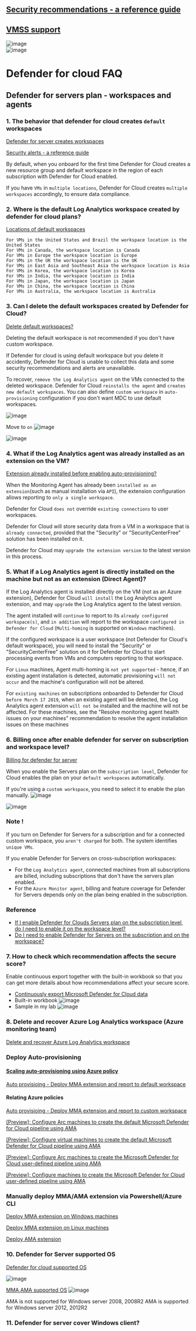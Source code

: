 ## [Security recommendations - a reference guide](https://learn.microsoft.com/en-us/azure/defender-for-cloud/recommendations-reference)
## [VMSS support](https://learn.microsoft.com/en-us/azure/defender-for-cloud/support-matrix-defender-for-servers#supported-features-for-virtual-machines-and-servers)
![image](https://user-images.githubusercontent.com/96930989/236124943-a5ded4a7-33b1-4d51-8d69-71b999262c9b.png) <br>
![image](https://user-images.githubusercontent.com/96930989/236125002-1e61c91d-efb8-42cb-9826-ea7c89e75d53.png)

# Defender for cloud FAQ
## Defender for servers plan - workspaces and agents
### 1. The behavior that defender for cloud creates `default` workspaces
[Defender for server creates workspaces](https://learn.microsoft.com/en-us/azure/defender-for-cloud/plan-defender-for-servers-data-workspace#default-workspace)

[Security alerts - a reference guide](https://learn.microsoft.com/en-us/azure/defender-for-cloud/alerts-reference#alerts-dns)

By default, when you onboard for the first time Defender for Cloud creates a new resource group and default workspace in the region of each subscription with Defender for Cloud enabled.

If you have `VMs` in `multiple locations`, Defender for Cloud creates `multiple workspaces` accordingly, to ensure data compliance.

### 2. Where is the default Log Analytics workspace created by defender for cloud plans?
[Locations of default workspaces](https://learn.microsoft.com/en-us/azure/defender-for-cloud/faq-data-collection-agents#where-is-the-default-log-analytics-workspace-created-)
```
For VMs in the United States and Brazil the workspace location is the United States
For VMs in Canada, the workspace location is Canada
For VMs in Europe the workspace location is Europe
For VMs in the UK the workspace location is the UK
For VMs in East Asia and Southeast Asia the workspace location is Asia
For VMs in Korea, the workspace location is Korea
For VMs in India, the workspace location is India
For VMs in Japan, the workspace location is Japan
For VMs in China, the workspace location is China
For VMs in Australia, the workspace location is Australia
```

### 3. Can I delete the default workspaces created by Defender for Cloud?
[Delete default workspaces?](https://learn.microsoft.com/en-us/azure/defender-for-cloud/faq-data-collection-agents#can-i-delete-the-default-workspaces-created-by-defender-for-cloud-)

Deleting the default workspace is not recommended if you don't have custom workspace. 

If Defender for cloud is using default workspace but you delete it accidently, Defender for Cloud is unable to collect this data and some security recommendations and alerts are unavailable.

To recover, `remove the Log Analytics agent` on the VMs connected to the deleted workspace. Defender for Cloud `reinstalls the agent` and `creates new default workspaces`. You can also define `custom workspace` in `auto-provisioning` configuration if you don't want MDC to use default workspaces.

![image](https://user-images.githubusercontent.com/96930989/211142697-18ee00ae-5b1d-4668-b95b-068658c6aff0.png)

Move to `on`
![image](https://user-images.githubusercontent.com/96930989/211142730-62f233c4-17c4-4d43-afb2-e63964701883.png)

![image](https://user-images.githubusercontent.com/96930989/211142677-6fef576e-cb30-4106-b20a-62ef814f1384.png)


### 4. What if the Log Analytics agent was already installed as an extension on the VM?
[Extension already installed before enabling auto-provisioning?](https://learn.microsoft.com/en-us/azure/defender-for-cloud/faq-data-collection-agents#what-if-the-log-analytics-agent-was-already-installed-as-an-extension-on-the-vm-)

When the Monitoring Agent has already been `installed as an extension`(such as manual installation via `API`), the extension configuration allows reporting to `only a single workspace`. 

Defender for Cloud `does not` override `existing connections` to user workspaces. 

Defender for Cloud will store security data from a VM in a workspace that is `already connected`, provided that the "Security" or "SecurityCenterFree" solution has been installed on it. 

Defender for Cloud may `upgrade the extension version` to the latest version in this process.

### 5. What if a Log Analytics agent is directly installed on the machine but not as an extension (Direct Agent)?

If the Log Analytics agent is installed directly on the VM (not as an Azure extension), Defender for Cloud `will install` the Log Analytics agent extension, and may `upgrade` the Log Analytics agent to the latest version.

The agent installed will `continue` to report to its `already configured workspace(s)`, and `in addition` will report to the workspace `configured in Defender for Cloud` (`Multi-homing` is supported on `Windows` machines).

If the configured workspace is a user workspace (not Defender for Cloud's default workspace), you will need to install the "Security" or "SecurityCenterFree" solution on it for Defender for Cloud to start processing events from VMs and computers reporting to that workspace.

For `Linux` machines, Agent multi-homing is `not yet supported` - hence, if an existing agent installation is detected, automatic provisioning `will not occur` and the machine's configuration will not be altered.

For `existing machines` on subscriptions onboarded to Defender for Cloud `before March 17 2019`, when an existing agent will be detected, the Log Analytics agent extension `will not be` installed and the machine will not be affected. For these machines, see the "Resolve monitoring agent health issues on your machines" recommendation to resolve the agent installation issues on these machines

### 6. Billing once after enable defender for server on subscription and workspace level?
[Billing for defender for server](https://learn.microsoft.com/en-us/azure/defender-for-cloud/faq-defender-for-servers#do-i-need-to-enable-on-the-subscription-and-workspace-)

When you enable the Servers plan on the `subscription level`, Defender for Cloud enables the plan on your `default workspaces` automatically. 

If you're using a `custom workspace`, you need to select it to enable the plan manually. 
![image](https://user-images.githubusercontent.com/96930989/211142147-1d9f5d8c-4bd8-4ba5-bd9f-37c065e20fe1.png)

![image](https://user-images.githubusercontent.com/96930989/211142168-0fddb5ae-3321-4a2a-98ad-1475cc4ce73b.png)

### Note !

If you turn on Defender for Servers for a subscription and for a connected custom workspace, you `aren't charged` for both. The system identifies `unique VMs`.

If you enable Defender for Servers on cross-subscription workspaces:
* For the `Log Analytics agent`, connected machines from all subscriptions are billed, including subscriptions that don't have the servers plan enabled.
* For the `Azure Monitor agent`, billing and feature coverage for Defender for Servers depends only on the plan being enabled in the subscription.

### Reference
* [If I enable Defender for Clouds Servers plan on the subscription level, do I need to enable it on the workspace level?](https://learn.microsoft.com/en-us/azure/defender-for-cloud/plan-defender-for-servers-data-workspace#if-i-enable-defender-for-clouds-servers-plan-on-the-subscription-level-do-i-need-to-enable-it-on-the-workspace-level)
* [Do I need to enable Defender for Servers on the subscription and on the workspace?](https://learn.microsoft.com/en-us/azure/defender-for-cloud/faq-defender-for-servers#do-i-need-to-enable-defender-for-servers-on-the-subscription-and-on-the-workspace-)

### 7. How to check which recommendation affects the secure score?
Enable continuous export together with the built-in workbook so that you can get more details about how recommendations affect your secure score.
* [Continuously export Microsoft Defender for Cloud data](https://learn.microsoft.com/en-us/azure/defender-for-cloud/continuous-export?tabs=azure-portal)
* Built-in workbook
![image](https://user-images.githubusercontent.com/96930989/214222344-8a076879-cb63-4024-a2bf-6fabcc5539b4.png)
* Sample in my lab
![image](https://user-images.githubusercontent.com/96930989/214222646-77c9f727-1256-459e-82f8-a6e6d5a603c8.png)


### 8. Delete and recover Azure Log Analytics workspace (Azure monitoring team)
[Delete and recover Azure Log Analytics workspace](https://learn.microsoft.com/en-us/azure/azure-monitor/logs/delete-workspace)

### Deploy Auto-provisioning 

#### [Scaling auto-provisioning using Azure policy](https://learn.microsoft.com/en-us/azure/defender-for-cloud/plan-defender-for-servers-scale#scaling-auto-provisioning)

[Auto provisioing - Deploy MMA extension and report to default workspace](https://portal.azure.com/#view/Microsoft_Azure_Policy/PolicyDetailBlade/definitionId/%2Fproviders%2FMicrosoft.Authorization%2FpolicyDefinitions%2F6df2fee6-a9ed-4fef-bced-e13be1b25f1c)

#### Relating Azure policies
[Auto provisioing - Deploy MMA extension and report to custom workspace](https://portal.azure.com/#view/Microsoft_Azure_Policy/PolicyDetailBlade/definitionId/%2Fproviders%2FMicrosoft.Authorization%2FpolicyDefinitions%2F8e7da0a5-0a0e-4bbc-bfc0-7773c018b616)

[[Preview]: Configure Arc machines to create the default Microsoft Defender for Cloud pipeline using AMA](https://portal.azure.com/#view/Microsoft_Azure_Policy/PolicyDetailBlade/definitionId/%2Fproviders%2FMicrosoft.Authorization%2FpolicyDefinitions%2F3b1a8e0a-b2e1-48be-9365-28be2fbef550)

[[Preview]: Configure virtual machines to create the default Microsoft Defender for Cloud pipeline using AMA](https://portal.azure.com/#view/Microsoft_Azure_Policy/PolicyDetailBlade/definitionId/%2Fproviders%2FMicrosoft.Authorization%2FpolicyDefinitions%2F8b5ad9ab-3d44-4a6e-9ac3-75b04ea5fd28)

[[Preview]: Configure Arc machines to create the Microsoft Defender for Cloud user-defined pipeline using AMA](https://portal.azure.com/#view/Microsoft_Azure_Policy/PolicyDetailBlade/definitionId/%2Fproviders%2FMicrosoft.Authorization%2FpolicyDefinitions%2Faba46665-c3a7-4319-ace1-a0282deebac2)

[[Preview]: Configure machines to create the Microsoft Defender for Cloud user-defined pipeline using AMA](https://portal.azure.com/#view/Microsoft_Azure_Policy/PolicyDetailBlade/definitionId/%2Fproviders%2FMicrosoft.Authorization%2FpolicyDefinitions%2Fc15c5978-ab6e-4599-a1c3-90a7918f5371)

### Manually deploy MMA/AMA extension via Powershell/Azure CLI
[Deploy MMA extension on Windows machines](https://learn.microsoft.com/en-us/azure/virtual-machines/extensions/oms-windows?toc=%2Fazure%2Fazure-monitor%2Ftoc.json#powershell-deployment)

[Deploy MMA extension on Linux machines](https://learn.microsoft.com/en-us/azure/virtual-machines/extensions/oms-linux?toc=%2Fazure%2Fazure-monitor%2Ftoc.json#azure-cli-deployment)

[Deploy AMA extension](https://learn.microsoft.com/en-us/azure/azure-monitor/agents/azure-monitor-agent-manage?tabs=azure-powershell#install)

### 10. Defender for Server supported OS

[Defender for cloud supported OS](https://learn.microsoft.com/en-us/azure/defender-for-cloud/support-matrix-defender-for-cloud#supported-operating-systems)

![image](https://guguimage.aceultraman.com/i/2023/05/20/ey8ein.png)

[MMA,AMA supported OS](https://learn.microsoft.com/en-us/azure/azure-monitor/agents/agents-overview#supported-operating-systems)
![image](https://guguimage.aceultraman.com/i/2023/05/20/ezlkwz.png)
 
AMA is not supported for Windows server 2008, 2008R2
AMA is supported for Windows server 2012, 2012R2

### 11. Defender for server cover Windows client?




